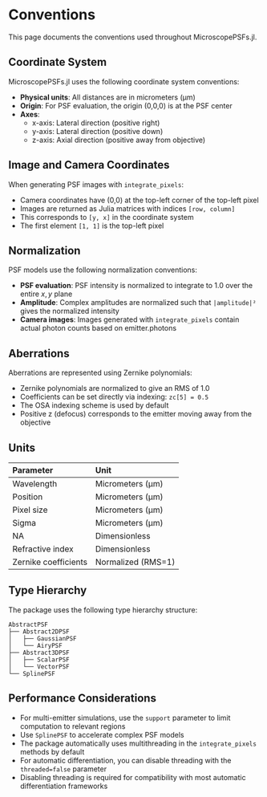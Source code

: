 # Conventions

This page documents the conventions used throughout MicroscopePSFs.jl.

## Coordinate System

MicroscopePSFs.jl uses the following coordinate system conventions:

- **Physical units**: All distances are in micrometers (μm)
- **Origin**: For PSF evaluation, the origin (0,0,0) is at the PSF center
- **Axes**:
  - x-axis: Lateral direction (positive right)
  - y-axis: Lateral direction (positive down)
  - z-axis: Axial direction (positive away from objective)

## Image and Camera Coordinates

When generating PSF images with `integrate_pixels`:

- Camera coordinates have (0,0) at the top-left corner of the top-left pixel
- Images are returned as Julia matrices with indices `[row, column]`
- This corresponds to `[y, x]` in the coordinate system
- The first element `[1, 1]` is the top-left pixel

## Normalization

PSF models use the following normalization conventions:

- **PSF evaluation**: PSF intensity is normalized to integrate to 1.0 over the entire $x,y$ plane
- **Amplitude**: Complex amplitudes are normalized such that `|amplitude|²` gives the normalized intensity
- **Camera images**: Images generated with `integrate_pixels` contain actual photon counts based on emitter.photons

## Aberrations

Aberrations are represented using Zernike polynomials:

- Zernike polynomials are normalized to give an RMS of 1.0
- Coefficients can be set directly via indexing: `zc[5] = 0.5`
- The OSA indexing scheme is used by default
- Positive z (defocus) corresponds to the emitter moving away from the objective

## Units

| Parameter   | Unit                |
|:------------|:--------------------|
| Wavelength  | Micrometers (μm)    |
| Position    | Micrometers (μm)    |
| Pixel size  | Micrometers (μm)    |
| Sigma       | Micrometers (μm)    |
| NA          | Dimensionless       |
| Refractive index | Dimensionless  |
| Zernike coefficients | Normalized (RMS=1) |

## Type Hierarchy

The package uses the following type hierarchy structure:

```
AbstractPSF
├── Abstract2DPSF
│   ├── GaussianPSF
│   └── AiryPSF
├── Abstract3DPSF
│   ├── ScalarPSF
│   └── VectorPSF
└── SplinePSF
```

## Performance Considerations

- For multi-emitter simulations, use the `support` parameter to limit computation to relevant regions
- Use `SplinePSF` to accelerate complex PSF models
- The package automatically uses multithreading in the `integrate_pixels` methods by default
- For automatic differentiation, you can disable threading with the `threaded=false` parameter
- Disabling threading is required for compatibility with most automatic differentiation frameworks